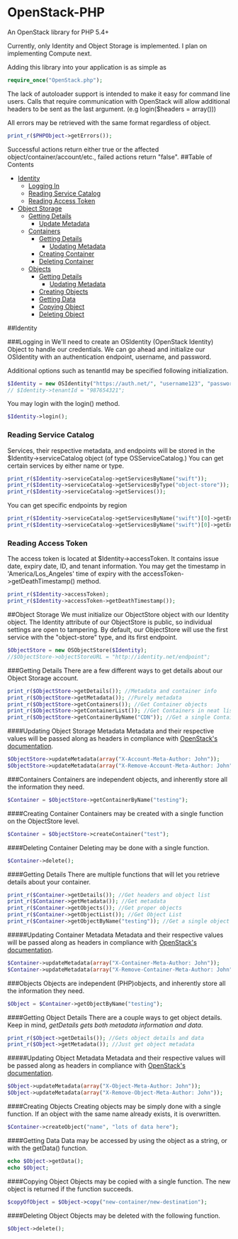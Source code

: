 OpenStack-PHP
=============

An OpenStack library for PHP 5.4+

Currently, only Identity and Object Storage is implemented. I plan on implementing Compute next.

Adding this library into your application is as simple as
```php
require_once("OpenStack.php");
```
The lack of autoloader support is intended to make it easy for command line users.
Calls that require communication with OpenStack will allow additional headers to be sent as the last argument. (e.g login($headers = array()))
 
All errors may be retrieved with the same format regardless of object.
```php
print_r($PHPObject->getErrors());
```

Successful actions return either true or the affected object/container/account/etc., failed actions return "false".
##Table of Contents
- [Identity](#identity)
  + [Logging In](#logging-in)
  + [Reading Service Catalog](#reading-service-catalog)
  + [Reading Access Token](#reading-access-token)
- [Object Storage](#object-storage)
  + [Getting Details](#getting-details)
    + [Update Metadata](#update-object-storage-metadata)
  + [Containers](#containers)
    + [Getting Details](#getting-container-details)
      + [Updating Metadata](#updating-container-metadata)
    + [Creating Container](#creating-container)
    + [Deleting Container](#deleting-container)
  + [Objects](#objects)
    + [Getting Details](#getting-object-details)
      + [Updating Metadata](#updating-object-metadata)
    + [Creating Objects](#creating-objects)
    + [Getting Data](#getting-data)
    + [Copying Object](#copying-object)
    + [Deleting Object](#deleting-object)

##Identity

###Logging in
We'll need to create an OSIdentity (OpenStack Identity) Object to handle our credentials. We can go ahead and initialize our OSIdentity with an authentication endpoint, username, and password.

Additional options such as tenantId may be specified following initialization.
```php
$Identity = new OSIdentity("https://auth.net/", "username123", "password456");
// $Identity->tenantId = "987654321";
```

You may login with the login() method.
```php
$Identity->login();
```
### Reading Service Catalog
Services, their respective metadata, and endpoints will be stored in the $Identity->serviceCatalog object (of type OSServiceCatalog.) You can get certain services by either name or type.
```php
print_r($Identity->serviceCatalog->getServicesByName("swift"));
print_r($Identity->serviceCatalog->getServicesByType("object-store"));
print_r($Identity->serviceCatalog->getServices());
```
You can get specific endpoints by region

```php
print_r($Identity->serviceCatalog->getServicesByName("swift")[0]->getEndpointsByRegion("BHS-1");
print_r($Identity->serviceCatalog->getServicesByName("swift")[0]->getEndpoints());
```
### Reading Access Token
The access token is located at $Identity->accessToken. It contains issue date, expiry date, ID, and tenant information. You may get the timestamp in 'America/Los_Angeles' time of expiry with the accessToken->getDeathTimestamp() method.

```php
print_r($Identity->accessToken);
print_r($Identity->accessToken->getDeathTimestamp());
```
##Object Storage
We must initialize our ObjectStore object with our Identity object. The Identity attribute of our ObjectStore is public, so individual settings are open to  tampering. By default, our ObjectStore will use the first service with the "object-store" type, and its first endpoint.

```php
$ObjectStore = new OSObjectStore($Identity);
//$ObjectStore->objectStoreURL = "http://identity.net/endpoint";
```
###Getting Details
There are a few different ways to get details about our Object Storage account. 
```php
print_r($ObjectStore->getDetails()); //Metadata and container info
print_r($ObjectStore->getMetadata()); //Purely metadata
print_r($ObjectStore->getContainers()); //Get Container objects
print_r($ObjectStore->getContainerList()); //Get Containers in neat list
print_r($ObjectStore->getContainerByName("CDN")); //Get a single Container object
```
####Updating Object Storage Metadata
Metadata and their respective values will be passed along as headers in compliance with [OpenStack's documentation](http://developer.openstack.org/api-ref-objectstorage-v1.html).
```php
$ObjectStore->updateMetadata(array("X-Account-Meta-Author: John"));
$ObjectStore->updateMetadata(array("X-Remove-Account-Meta-Author: John"));
```
###Containers
Containers are independent objects, and inherently store all the information they need.
```php
$Container = $ObjectStore->getContainerByName("testing");
```
####Creating Container
Containers may be created with a single function on the ObjectStore level.
```php
$Container = $ObjectStore->createContainer("test");
```
####Deleting Container
Deleting may be done with a single function.
```php
$Container->delete();
```
####Getting Details
There are multiple functions that will let you retrieve details about your container.
```php
print_r($Container->getDetails()); //Get headers and object list
print_r($Container->getMetadata()); //Get metadata
print_r($Container->getObjects()); //Get proper objects
print_r($Container->getObjectList()); //Get Object List
print_r($Container->getObjectByName("testing")); //Get a single object
```
#####Updating Container Metadata
Metadata and their respective values will be passed along as headers in compliance with [OpenStack's documentation](http://developer.openstack.org/api-ref-objectstorage-v1.html).
```php
$Container->updateMetadata(array("X-Container-Meta-Author: John"));
$Container->updateMetadata(array("X-Remove-Container-Meta-Author: John"));
```
###Objects
Objects are independent (PHP)objects, and inherently store all the information they need.
```php
$Object = $Container->getObjectByName("testing");
```
####Getting Object Details
There are a couple ways to get object details. Keep in mind, *getDetails gets both metadata information and data*.
```php
print_r($Object->getDetails()); //Gets object details and data
print_r($Object->getMetadata()); //Just get object metadata
```
#####Updating Object Metadata
Metadata and their respective values will be passed along as headers in compliance with [OpenStack's documentation](http://developer.openstack.org/api-ref-objectstorage-v1.html).
```php
$Object->updateMetadata(array("X-Object-Meta-Author: John"));
$Object->updateMetadata(array("X-Remove-Object-Meta-Author: John"));
```
####Creating Objects
Creating objects may be simply done with a single function. If an object with the same name already exists, it is overwritten.
```php
$Container->createObject("name", "lots of data here");
```
####Getting Data
Data may be accessed by using the object as a string, or with the getData() function.
```php
echo $Object->getData();
echo $Object;
```
####Copying Object
Objects may be copied with a single function. The new object is returned if the function succeeds.
```php
$copyOfObject = $Object->copy("new-container/new-destination");
```
####Deleting Object
Objects may be deleted with the following function.
```php
$Object->delete();
```
